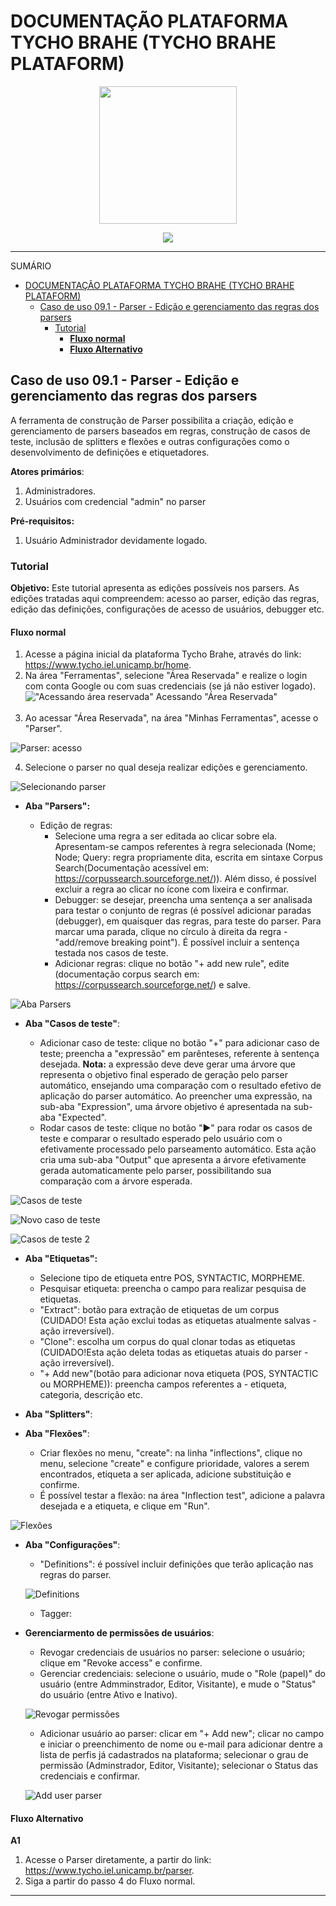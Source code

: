 # DOCUMENTAÇÃO PLATAFORMA TYCHO BRAHE (TYCHO BRAHE PLATAFORM)

<center>
<figure>
<img src="../imagens/logo_tycho1.png" width=220 height=220>
</figure>

<img src = "../imagens/logo_tycho2.png">
</center>

---

SUMÁRIO

- [DOCUMENTAÇÃO PLATAFORMA TYCHO BRAHE (TYCHO BRAHE PLATAFORM)](#documentação-plataforma-tycho-brahe-tycho-brahe-plataform)
  - [Caso de uso 09.1 - Parser - Edição e gerenciamento das regras dos parsers](#caso-de-uso-091---parser---edição-e-gerenciamento-das-regras-dos-parsers)
    - [Tutorial](#tutorial)
      - [**Fluxo normal**](#fluxo-normal)
      - [**Fluxo Alternativo**](#fluxo-alternativo)


## Caso de uso 09.1 - Parser - Edição e gerenciamento das regras dos parsers

A ferramenta de construção de Parser possibilita a criação, edição e gerenciamento de parsers baseados em regras, construção de casos de teste, inclusão de splitters e flexões e outras configurações como o desenvolvimento de definições e etiquetadores.

**Atores primários**:

1. Administradores.
2. Usuários com credencial "admin" no parser <!--REVISAR: verificar com Luis-->

**Pré-requisitos:**

1. Usuário Administrador devidamente logado.

### Tutorial

**Objetivo:**
Este tutorial apresenta as edições possíveis nos parsers. As edições tratadas aqui compreendem: acesso ao parser, edição das regras, edição das definições, configurações de acesso de usuários, debugger etc.

#### **Fluxo normal**

1. Acesse a página inicial da plataforma Tycho Brahe, através do link: <https://www.tycho.iel.unicamp.br/home>.
2. Na área "Ferramentas", selecione "Área Reservada" e realize o login com conta Google ou com suas credenciais (se já não estiver logado).
   !["Acessando área reservada"](../imagens/acesso_area_reservada.png)
   Acessando "Área Reservada"<br><br>
3. Ao acessar "Área Reservada", na área "Minhas Ferramentas", acesse o "Parser".

![Parser: acesso](../imagens/parser/parser_1.png)

4. Selecione o parser no qual deseja realizar edições e gerenciamento.

![Selecionando parser](../imagens/parser/parser_2.png)

- **Aba "Parsers":**

  - Edição de regras:
    - Selecione uma regra a ser editada ao clicar sobre ela. Apresentam-se campos referentes à regra selecionada (Nome; Node; Query: regra propriamente dita, escrita em sintaxe Corpus Search(Documentação acessível em: <https://corpussearch.sourceforge.net/>)). Além disso, é possível excluir a regra ao clicar no ícone com lixeira e confirmar.
    - Debugger: se desejar, preencha uma sentença a ser analisada para testar o conjunto de regras (é possível adicionar paradas (debugger), em quaisquer das regras, para teste do parser. Para marcar uma parada, clique no círculo à direita da regra - "add/remove breaking point"). É possível incluir a sentença testada nos casos de teste.
    - Adicionar regras: clique no botão "+ add new rule", edite (documentação corpus search em: <https://corpussearch.sourceforge.net/>) e salve.

![Aba Parsers](../imagens/parser/parser_3.png)

- **Aba "Casos de teste"**:

  - Adicionar caso de teste: clique no botão "+" para adicionar caso de teste; preencha a "expressão" em parênteses, referente à sentença desejada. **Nota:** a expressão deve deve gerar uma árvore que representa o objetivo final esperado de geração pelo parser automático, ensejando uma comparação com o resultado efetivo de aplicação do parser automático. Ao preencher uma expressão, na sub-aba "Expression", uma árvore objetivo é apresentada na sub-aba "Expected".
  - Rodar casos de teste: clique no botão "►" para rodar os casos de teste e comparar o resultado esperado pelo usuário com o efetivamente processado pelo parseamento automático. Esta ação cria uma sub-aba "Output" que apresenta a árvore efetivamente gerada automaticamente pelo parser, possibilitando sua comparação com a árvore esperada.

![Casos de teste](../imagens/parser/parser_4.png)

![Novo caso de teste](../imagens/parser/parser_5.png)

![Casos de teste 2](../imagens/parser/parser_6.png)

- **Aba "Etiquetas":**

  - Selecione tipo de etiqueta entre POS, SYNTACTIC, MORPHEME.
  - Pesquisar etiqueta: preencha o campo para realizar pesquisa de etiquetas.
  - "Extract": botão para extração de etiquetas de um corpus (CUIDADO! Esta ação exclui todas as etiquetas atualmente salvas - ação irreversível).
  - "Clone": escolha um corpus do qual clonar todas as etiquetas (CUIDADO!Esta ação deleta todas as etiquetas atuais do parser - ação irreversível).
  - "+ Add new"(botão para adicionar nova etiqueta (POS, SYNTACTIC ou MORPHEME)): preencha campos referentes a - etiqueta, categoria, descrição etc.

- **Aba "Splitters"**: <!-- REVISAR: COMO É UTILIZADA ESTA FUNÇÃO? NÃO APARECE ONDE INCLUIR REGRAS DE SPLITTER-->
- **Aba "Flexões"**:
  - Criar flexões no menu, "create": na linha "inflections", clique no menu, selecione "create" e configure prioridade, valores a serem encontrados, etiqueta a ser aplicada, adicione substituição e confirme.
  - É possível testar a flexão: na área "Inflection test", adicione a palavra desejada e a etiqueta, e clique em "Run".

![Flexões](../imagens/parser/parser_7.png)

- **Aba "Configurações"**:

  - "Definitions": é possível incluir definições que terão aplicação nas regras do parser. <!--REVISAR: preciso entender quais tipos de definições podem ser incluídas aqui; qual é o tipo de sintaxe aplicada, é o CORPUS SEARCH?-->

  ![Definitions](../imagens/parser/parser_8.png)

  - Tagger: <!--REVISAR: como gerenciar os Taggers?-->

- **Gerenciarmento de permissões de usuários**:

  - Revogar credenciais de usuários no parser: selecione o usuário; clique em "Revoke access" e confirme.
  - Gerenciar credenciais: selecione o usuário, mude o "Role (papel)" do usuário (entre Admminstrador, Editor, Visitante), e mude o "Status" do usuário (entre Ativo e Inativo).

  ![Revogar permissões](../imagens/parser/parser_9.png)

  - Adicionar usuário ao parser: clicar em "+ Add new"; clicar no campo e iniciar o preenchimento de nome ou e-mail para adicionar dentre a lista de perfis já cadastrados na plataforma; selecionar o grau de permissão (Adminstrador, Editor, Visitante); selecionar o Status das credenciais e confirmar.

  ![Add user parser](../imagens/parser/parser_10.png)

#### **Fluxo Alternativo**

**A1**

1. Acesse o Parser diretamente, a partir do link: <https://www.tycho.iel.unicamp.br/parser>.
2. Siga a partir do passo 4 do Fluxo normal.

---
